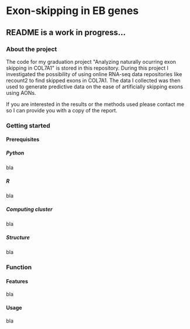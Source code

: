 # Exon-skipping in EB genes
## README is a work in progress...

### About the project
The code for my graduation project "Analyzing naturally ocurring exon skipping in COL7A1" is stored in this repository. During this project I investigated the possibility of using online RNA-seq data repositories like recount2 to find skipped exons in COL7A1. The data I collected was then used to generate predictive data on the ease of artificially skipping exons using AONs.

If you are interested in the results or the methods used please contact me so I can provide you with a copy of the report.

### Getting started
#### Prerequisites
##### Python
bla
##### R
bla
##### Computing cluster
bla
##### Structure
bla

### Function
#### Features
bla
#### Usage
bla
